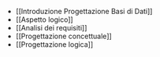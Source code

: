 - [[Introduzione Progettazione Basi di Dati]]
- [[Aspetto logico]]
- [[Analisi dei requisiti]]
- [[Progettazione concettuale]]
- [[Progettazione logica]]